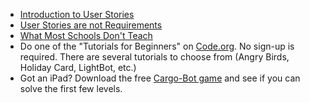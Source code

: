 * [Introduction to User Stories](http://en.wikipedia.org/wiki/User_story)
* [User Stories are not Requirements](http://www.scrumalliance.org/community/articles/2010/april/new-to-user-stories)
* [What Most Schools Don't Teach](https://www.youtube.com/watch?v=nKIu9yen5nc)
* Do one of the "Tutorials for Beginners" on [Code.org](http://code.org).  No sign-up is required.  There are several tutorials to choose from (Angry Birds, Holiday Card, LightBot, etc.)
* Got an iPad?  Download the free [Cargo-Bot game](https://itunes.apple.com/us/app/cargo-bot/id519690804?ls=1&mt=8) and see if you can solve the first few levels.
